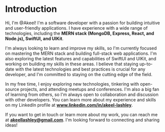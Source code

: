 # Introduction

Hi, I'm @Akeel! I'm a software developer with a passion for building intuitive and user-friendly applications. I have experience with a wide range of technologies, including the **MERN stack (MongoDB, Express, React, and Node.js), SwiftUI, and UIKit**.

I'm always looking to learn and improve my skills, so I'm currently focused on mastering the MERN stack and building full-stack web applications. I'm also exploring the latest features and capabilities of SwiftUI and UIKit, and working on building my skills in these areas. I believe that staying up-to-date with the latest technologies and best practices is crucial for any developer, and I'm committed to staying on the cutting edge of the field.

In my free time, I enjoy exploring new technologies, tinkering with open-source projects, and attending meetups and conferences. I'm also a big fan of learning from others, so I'm always open to collaboration and discussion with other developers. You can learn more about my experience and skills on my LinkedIn profile at **www.linkedin.com/in/akeel-lashley**.

If you want to get in touch or learn more about my work, you can reach me at **akeellashley@gmail.com**. I'm looking forward to connecting and sharing ideas!
